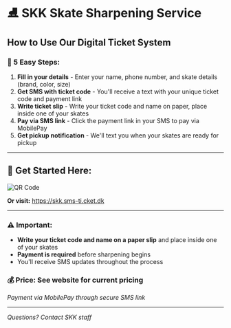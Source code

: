 # ⛸️ SKK Skate Sharpening Service

## How to Use Our Digital Ticket System

### 📱 5 Easy Steps:

1. **Fill in your details** - Enter your name, phone number, and skate details (brand, color, size)
2. **Get SMS with ticket code** - You'll receive a text with your unique ticket code and payment link
3. **Write ticket slip** - Write your ticket code and name on paper, place inside one of your skates
4. **Pay via SMS link** - Click the payment link in your SMS to pay via MobilePay
5. **Get pickup notification** - We'll text you when your skates are ready for pickup

---

## 🔗 Get Started Here:

![QR Code](https://api.qrserver.com/v1/create-qr-code/?size=300x300&data=https%3A//skk.sms-ti.cket.dk)

**Or visit:** https://skk.sms-ti.cket.dk

---

### ⚠️ Important:
- **Write your ticket code and name on a paper slip** and place inside one of your skates
- **Payment is required** before sharpening begins
- You'll receive SMS updates throughout the process

### 💰 Price: See website for current pricing
*Payment via MobilePay through secure SMS link*

---

*Questions? Contact SKK staff*